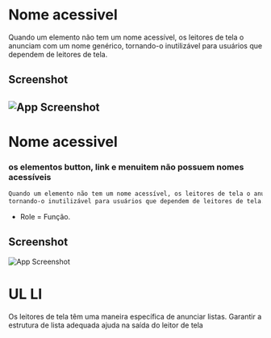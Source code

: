 # Nome acessivel
Quando um elemento não tem um nome acessível, os leitores de tela o anunciam com um nome genérico, tornando-o inutilizável para usuários que dependem de leitores de tela.
## Screenshot
![App Screenshot](https://media.discordapp.net/attachments/993982266273452053/996450231388487690/unknown.png)
------------------------------------------------------------------------------------------------------------------------
# Nome acessivel
### os elementos button, link e menuitem não possuem nomes acessíveis
```bash
Quando um elemento não tem um nome acessível, os leitores de tela o anunciam com um nome genérico,
tornando-o inutilizável para usuários que dependem de leitores de tela.
```

- Role = Função.
## Screenshot
![App Screenshot](https://media.discordapp.net/attachments/993982266273452053/996450443918069862/unknown.png)

# UL LI
Os leitores de tela têm uma maneira específica de anunciar listas. Garantir a estrutura de lista adequada ajuda na saída do leitor de tela
